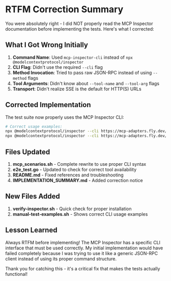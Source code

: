 # RTFM Correction Summary

You were absolutely right - I did NOT properly read the MCP Inspector documentation before implementing the tests. Here's what I corrected:

## What I Got Wrong Initially

1. **Command Name**: Used `mcp-inspector-cli` instead of `npx @modelcontextprotocol/inspector`
2. **CLI Flag**: Didn't use the required `--cli` flag
3. **Method Invocation**: Tried to pass raw JSON-RPC instead of using `--method` flags
4. **Tool Arguments**: Didn't know about `--tool-name` and `--tool-arg` flags
5. **Transport**: Didn't realize SSE is the default for HTTP(S) URLs

## Corrected Implementation

The test suite now properly uses the MCP Inspector CLI:

```bash
# Correct usage examples:
npx @modelcontextprotocol/inspector --cli https://mcp-adapters.fly.dev/ --method tools/list
npx @modelcontextprotocol/inspector --cli https://mcp-adapters.fly.dev/ --method tools/call --tool-name hello
```

## Files Updated

1. **mcp_scenarios.sh** - Complete rewrite to use proper CLI syntax
2. **e2e_test.go** - Updated to check for correct tool availability
3. **README.md** - Fixed references and troubleshooting
4. **IMPLEMENTATION_SUMMARY.md** - Added correction notice

## New Files Added

1. **verify-inspector.sh** - Quick check for proper installation
2. **manual-test-examples.sh** - Shows correct CLI usage examples

## Lesson Learned

Always RTFM before implementing! The MCP Inspector has a specific CLI interface that must be used correctly. My initial implementation would have failed completely because I was trying to use it like a generic JSON-RPC client instead of using its proper command structure.

Thank you for catching this - it's a critical fix that makes the tests actually functional!
